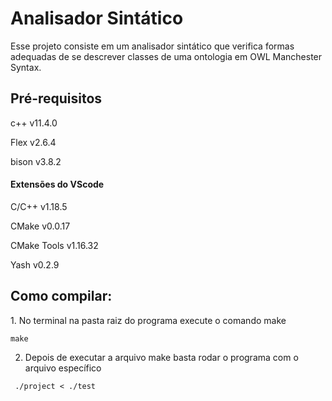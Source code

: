 <h1>Analisador Sintático</h1>
<p>Esse projeto consiste em um analisador sintático que verifica formas adequadas de se descrever classes de uma ontologia em OWL Manchester Syntax.</p>

<h2>Pré-requisitos</h2>
<p>c++ v11.4.0</p>
<p>Flex v2.6.4</p>
<p>bison v3.8.2</p>
<h4>Extensões do VScode</h4>
<p>C/C++ v1.18.5</p>
<p>CMake v0.0.17</p>
<p>CMake Tools v1.16.32</p>
<p>Yash v0.2.9</p>

<h2>Como compilar:</h2>
1. No terminal na pasta raiz do programa execute o comando make

````plaintext
make
````
2. Depois de executar a arquivo make basta rodar o programa com o arquivo específico

````plaintext
 ./project < ./test
